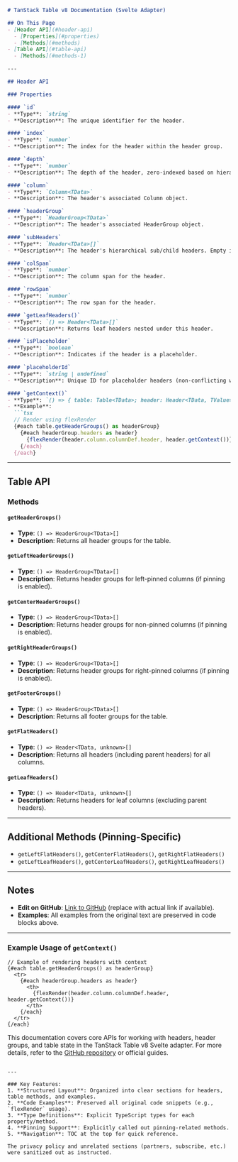

```markdown
# TanStack Table v8 Documentation (Svelte Adapter)

## On This Page
- [Header API](#header-api)
  - [Properties](#properties)
  - [Methods](#methods)
- [Table API](#table-api)
  - [Methods](#methods-1)

---

## Header API

### Properties

#### `id`
- **Type**: `string`
- **Description**: The unique identifier for the header.

#### `index`
- **Type**: `number`
- **Description**: The index for the header within the header group.

#### `depth`
- **Type**: `number`
- **Description**: The depth of the header, zero-indexed based on hierarchy.

#### `column`
- **Type**: `Column<TData>`
- **Description**: The header's associated Column object.

#### `headerGroup`
- **Type**: `HeaderGroup<TData>`
- **Description**: The header's associated HeaderGroup object.

#### `subHeaders`
- **Type**: `Header<TData>[]`
- **Description**: The header's hierarchical sub/child headers. Empty if the column is a leaf column.

#### `colSpan`
- **Type**: `number`
- **Description**: The column span for the header.

#### `rowSpan`
- **Type**: `number`
- **Description**: The row span for the header.

#### `getLeafHeaders()`
- **Type**: `() => Header<TData>[]`
- **Description**: Returns leaf headers nested under this header.

#### `isPlaceholder`
- **Type**: `boolean`
- **Description**: Indicates if the header is a placeholder.

#### `placeholderId`
- **Type**: `string | undefined`
- **Description**: Unique ID for placeholder headers (non-conflicting with existing headers).

#### `getContext()`
- **Type**: `() => { table: Table<TData>; header: Header<TData, TValue>; column: Column<TData, TValue> }`
- **Example**:
  ```tsx
  // Render using flexRender
  {#each table.getHeaderGroups() as headerGroup}
    {#each headerGroup.headers as header}
      {flexRender(header.column.columnDef.header, header.getContext())}
    {/each}
  {/each}
  ```

---

## Table API

### Methods

#### `getHeaderGroups()`
- **Type**: `() => HeaderGroup<TData>[]`
- **Description**: Returns all header groups for the table.

#### `getLeftHeaderGroups()`
- **Type**: `() => HeaderGroup<TData>[]`
- **Description**: Returns header groups for left-pinned columns (if pinning is enabled).

#### `getCenterHeaderGroups()`
- **Type**: `() => HeaderGroup<TData>[]`
- **Description**: Returns header groups for non-pinned columns (if pinning is enabled).

#### `getRightHeaderGroups()`
- **Type**: `() => HeaderGroup<TData>[]`
- **Description**: Returns header groups for right-pinned columns (if pinning is enabled).

#### `getFooterGroups()`
- **Type**: `() => HeaderGroup<TData>[]`
- **Description**: Returns all footer groups for the table.

#### `getFlatHeaders()`
- **Type**: `() => Header<TData, unknown>[]`
- **Description**: Returns all headers (including parent headers) for all columns.

#### `getLeafHeaders()`
- **Type**: `() => Header<TData, unknown>[]`
- **Description**: Returns headers for leaf columns (excluding parent headers).

---

## Additional Methods (Pinning-Specific)
- `getLeftFlatHeaders()`, `getCenterFlatHeaders()`, `getRightFlatHeaders()`
- `getLeftLeafHeaders()`, `getCenterLeafHeaders()`, `getRightLeafHeaders()`

---

## Notes
- **Edit on GitHub**: [Link to GitHub](https://github.com/your-repo) (replace with actual link if available).
- **Examples**: All examples from the original text are preserved in code blocks above.

---

### Example Usage of `getContext()`
```tsx
// Example of rendering headers with context
{#each table.getHeaderGroups() as headerGroup}
  <tr>
    {#each headerGroup.headers as header}
      <th>
        {flexRender(header.column.columnDef.header, header.getContext())}
      </th>
    {/each}
  </tr>
{/each}
```

This documentation covers core APIs for working with headers, header groups, and table state in the TanStack Table v8 Svelte adapter. For more details, refer to the [GitHub repository](#) or official guides.
```

---

### Key Features:
1. **Structured Layout**: Organized into clear sections for headers, table methods, and examples.
2. **Code Examples**: Preserved all original code snippets (e.g., `flexRender` usage).
3. **Type Definitions**: Explicit TypeScript types for each property/method.
4. **Pinning Support**: Explicitly called out pinning-related methods.
5. **Navigation**: TOC at the top for quick reference.

The privacy policy and unrelated sections (partners, subscribe, etc.) were sanitized out as instructed.